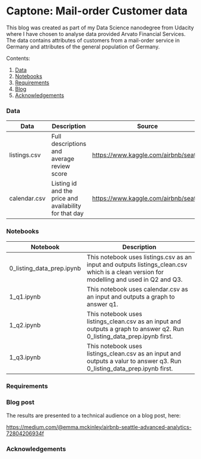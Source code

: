 # Captone: Mail-order Customer data

This blog was created as part of my Data Science nanodegree from Udacity where I have chosen to analyse data provided Arvato Financial Services. The data contains attributes of customers from a mail-order service in Germany and attributes of the general population of Germany.

Contents:

1. [ Data ](#p1)
2. [ Notebooks ](#p2)
3. [ Requirements ](#p4)
4. [ Blog ](#p3)
5. [ Acknowledgements ](#p5)


<a name="p1"></a>
### Data 

| Data        | Description           | Source           | 
| ------------- |-------------|-------------| 
| listings.csv     |Full descriptions and average review score| https://www.kaggle.com/airbnb/seattle | 
| calendar.csv     |Listing id and the price and availability for that day| https://www.kaggle.com/airbnb/seattle |  

<a name="p2"></a>
### Notebooks


| Notebook        | Description           |
| ------------- |-------------|
| 0_listing_data_prep.ipynb  |This notebook uses listings.csv as an input and outputs listings_clean.csv which is a clean version for modelling and used in Q2 and Q3.| 
| 1_q1.ipynb    |This notebook uses calendar.csv as an input and outputs a graph to answer q1.| 
| 1_q2.ipynb   |This notebook uses listings_clean.csv as an input and outputs a graph to answer q2. Run 0_listing_data_prep.ipynb first.| 
| 1_q3.ipynb    |This notebook uses listings_clean.csv as an input and outputs a valur to answer q3. Run 0_listing_data_prep.ipynb first.| 

<a name="p4"></a>
### Requirements 


<a name="p3"></a>
### Blog post

The results are presented to a technical audience on a blog post, here:

https://medium.com/@emma.mckinley/airbnb-seattle-advanced-analytics-72804206934f



<a name="p5"></a>
### Acknowledgements 

